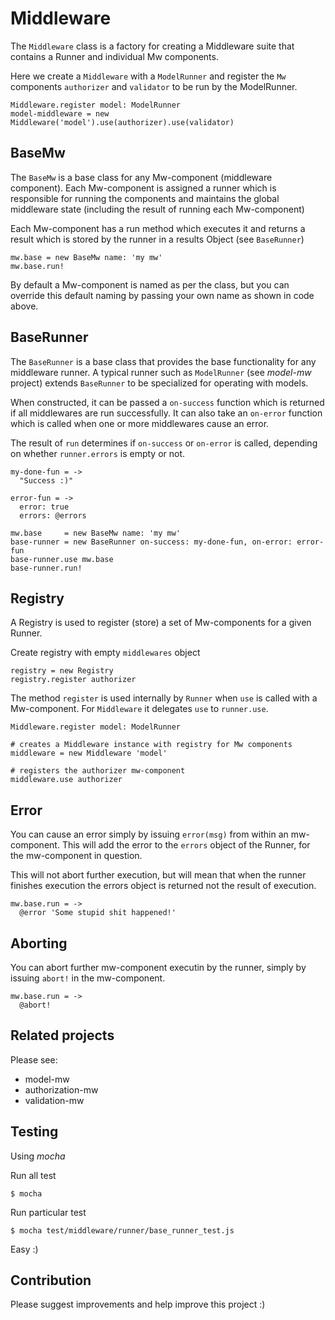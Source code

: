 # Middleware

The `Middleware` class is a factory for creating a Middleware suite that contains a Runner and individual Mw components.

Here we create a `Middleware` with a `ModelRunner` and register the `Mw` components
 `authorizer` and `validator` to be run by the ModelRunner.

```LiveScript
Middleware.register model: ModelRunner
model-middleware = new Middleware('model').use(authorizer).use(validator)
```

## BaseMw

The `BaseMw` is a base class for any Mw-component (middleware component).
Each Mw-component is assigned a runner which is responsible for running the components and
maintains the global middleware state (including the result of running each Mw-component)

Each Mw-component has a run method which executes it and returns a result which is stored by the runner in a
results Object (see `BaseRunner`)

```LiveScript
mw.base = new BaseMw name: 'my mw'
mw.base.run!
```

By default a Mw-component is named as per the class, but you can override this default naming by passing
your own name as shown in code above.

## BaseRunner

The `BaseRunner` is a base class that provides the base functionality for any middleware runner.
A typical runner such as `ModelRunner` (see *model-mw* project) extends `BaseRunner` to be specialized for operating with models.

When constructed, it can be passed a `on-success` function which is returned if all middlewares are run successfully.
It can also take an `on-error` function which is called when one or more middlewares cause an error.

The result of `run` determines if `on-success` or `on-error` is called, depending on whether `runner.errors` is empty or not.

```LiveScript
my-done-fun = ->
  "Success :)"

error-fun = ->
  error: true
  errors: @errors

mw.base     = new BaseMw name: 'my mw'
base-runner = new BaseRunner on-success: my-done-fun, on-error: error-fun
base-runner.use mw.base
base-runner.run!
```

## Registry

A Registry is used to register (store) a set of Mw-components for a given Runner.

Create registry with empty `middlewares` object

```LiveScript
registry = new Registry
registry.register authorizer
```

The method `register` is used internally by `Runner` when `use` is called with a Mw-component.
For `Middleware` it delegates `use` to `runner.use`.

```LiveScript
Middleware.register model: ModelRunner

# creates a Middleware instance with registry for Mw components
middleware = new Middleware 'model'

# registers the authorizer mw-component
middleware.use authorizer
```

## Error

You can cause an error simply by issuing `error(msg)` from within an mw-component. This will add the error
to the `errors` object of the Runner, for the mw-component in question.

This will not abort further execution, but will mean that when the runner finishes execution the errors object is returned
not the result of execution.

```LiveScript
mw.base.run = ->
  @error 'Some stupid shit happened!'
```

## Aborting

You can abort further mw-component executin by the runner, simply by issuing `abort!` in the mw-component.

```LiveScript
mw.base.run = ->
  @abort!
```

## Related projects

Please see:

* model-mw
* authorization-mw
* validation-mw

## Testing

Using *mocha*

Run all test

`$ mocha`

Run particular test

`$ mocha test/middleware/runner/base_runner_test.js`

Easy :)

## Contribution

Please suggest improvements and help improve this project :)